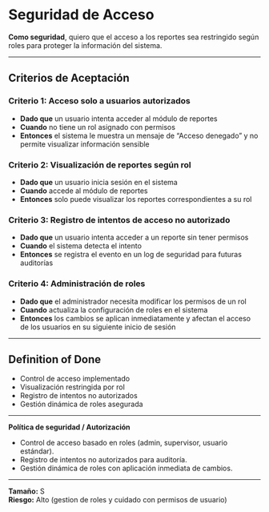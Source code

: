 # Seguridad de Acceso

**Como seguridad**, quiero que el acceso a los reportes sea restringido según roles para proteger la información del sistema.

---

## Criterios de Aceptación

### Criterio 1: Acceso solo a usuarios autorizados
- **Dado que** un usuario intenta acceder al módulo de reportes  
- **Cuando** no tiene un rol asignado con permisos  
- **Entonces** el sistema le muestra un mensaje de “Acceso denegado” y no permite visualizar información sensible

### Criterio 2: Visualización de reportes según rol
- **Dado que** un usuario inicia sesión en el sistema  
- **Cuando** accede al módulo de reportes  
- **Entonces** solo puede visualizar los reportes correspondientes a su rol

### Criterio 3: Registro de intentos de acceso no autorizado
- **Dado que** un usuario intenta acceder a un reporte sin tener permisos  
- **Cuando** el sistema detecta el intento  
- **Entonces** se registra el evento en un log de seguridad para futuras auditorías

### Criterio 4: Administración de roles
- **Dado que** el administrador necesita modificar los permisos de un rol  
- **Cuando** actualiza la configuración de roles en el sistema  
- **Entonces** los cambios se aplican inmediatamente y afectan el acceso de los usuarios en su siguiente inicio de sesión

---

## Definition of Done
- Control de acceso implementado  
- Visualización restringida por rol  
- Registro de intentos no autorizados  
- Gestión dinámica de roles asegurada

---

**Política de seguridad / Autorización**
- Control de acceso basado en roles (admin, supervisor, usuario estándar).  
- Registro de intentos no autorizados para auditoría.  
- Gestión dinámica de roles con aplicación inmediata de cambios.

---

**Tamaño:** S  
**Riesgo:** Alto (gestion de roles y cuidado con permisos de usuario) 
